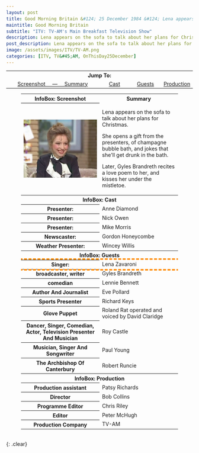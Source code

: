 ```yaml
---
layout: post
title: Good Morning Britain &#124; 25 December 1984 &#124; Lena appears on the sofa to talk about her plans for Christmas.
maintitle: Good Morning Britain
subtitle: "ITV: TV-AM's Main Breakfast Television Show"
description: Lena appears on the sofa to talk about her plans for Christmas.
post_description: Lena appears on the sofa to talk about her plans for Christmas.
image: /assets/images/ITV/TV-AM.png
categories: [ITV, TV&#45;AM, OnThisDay25December]
---
```


<table>
<tr align="center">
<th colspan="5">Jump To:</th>
</tr>

<tr align="center">
<td style="width:50%;"><a href="#infobox1">Screenshot &nbsp;&nbsp;&nbsp; &#8212; &nbsp;&nbsp;&nbsp; Summary</a></td>
<td style="width:16.66%;"><a href="#infobox2">Cast</a></td>
<td style="width:16.67%;"><a href="#infobox3">Guests</a></td>
<td style="width:16.66%;"><a href="#infobox4">Production</a></td>
</tr>
</table>

<figure class="fig3">
<table>
<tr id="infobox1"><th>InfoBox: Screenshot</th><th>Summary</th></tr>
<tr><th class="top" style="width:50%;"><img src="/assets/images/ITV/TV-AM.png" class="full-width" /></th>
<td class="top">
<p>Lena appears on the sofa to talk about her plans for Christmas.</p>
<p>She opens a gift from the presenters, of champagne bubble bath, and jokes that she'll get drunk in the bath.</p>
<p>Later, Gyles Brandreth recites a love poem to her, and kisses her under the mistletoe.</p>
</td></tr>
<tr id="infobox2" class="split"><th colspan="2">InfoBox: Cast</th></tr>
<tr><th style="width:25%;">Presenter:</th> <td>Anne Diamond</td></tr>
<tr><th>Presenter:</th><td>Nick Owen</td></tr>
<tr><th>Presenter:</th><td>Mike Morris</td></tr>
<tr><th>Newscaster:</th><td>Gordon Honeycombe</td></tr>
<tr><th>Weather Presenter:</th><td>Wincey Willis</td></tr>
<tr id="infobox3" class="split"><th colspan="2">InfoBox: Guests</th></tr>
<tr style="outline: 4px dashed darkorange;" id="lz"><th>Singer:</th><td>Lena Zavaroni</td></tr>
<tr><th>broadcaster, writer</th><td>Gyles Brandreth</td></tr>
<tr><th>comedian</th><td>Lennie Bennett</td></tr>
<tr><th>Author And Journalist</th><td>Eve Pollard</td></tr>
<tr><th>Sports Presenter</th><td>Richard Keys</td></tr>
<tr><th>Glove Puppet</th><td class="whitespace">Roland Rat
operated and voiced by David Claridge</td></tr>
<tr><th>Dancer, Singer, Comedian, Actor, Television Presenter And Musician</th><td>Roy Castle</td></tr>
<tr><th>Musician, Singer And Songwriter</th><td>Paul Young</td></tr>
<tr><th>The Archbishop Of Canterbury</th><td>Robert Runcie</td></tr>
<tr id="infobox4" class="split"><th colspan="2">InfoBox: Production</th></tr>
<tr><th>Production assistant</th><td>Patsy Richards</td></tr>
<tr><th>Director</th><td>Bob Collins</td></tr>
<tr><th>Programme Editor</th><td>Chris Riley</td></tr>
<tr><th>Editor</th><td>Peter McHugh</td></tr>
<tr><th>Production Company</th><td>TV-AM</td></tr>
</table>
</figure>

<br />{: .clear}

<style>
#infobox2, #infobox3, #infobox4 {scroll-margin-top:-3px;}
</style>

